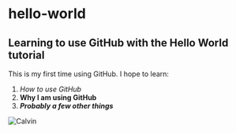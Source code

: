 # hello-world
## Learning to use GitHub with the Hello World tutorial

This is my first time using GitHub. I hope to learn:

1. *How to use GitHub*
2. **Why I am using GitHub**
3. ***Probably a few other things***

![Calvin](http://deltinez0.wordpress.com/files/2009/05/calvin-y-los-clavos2.jpg)
